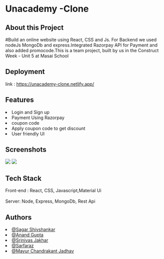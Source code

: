 #  Unacademy -Clone

## About this Project

#Build an online website using React, CSS and Js. For Backend we used nodeJs MongoDb and express.Integrated Razorpay API for Payment and also added promocode.This is a team project, built by us in the Construct Week - Unit 5 at Masai School

## Deployment

<!-- To deploy this project run
<div style = "width:400px">npm run start</div> -->

link : https://unacademy-clone.netlify.app/

## Features
<li> Login and Sign up </li>
<li>Payment Using Razorpay</li>
<li>coupon code</li>
<li>Apply coupon code to get discount</li>
<li>User friendly UI</li>

## Screenshots
<img src="https://camo.githubusercontent.com/fa1ce586f2d122a6101498707c7c7787e757d9ba59af04304ed099407adb8ea5/68747470733a2f2f6d69726f2e6d656469756d2e636f6d2f6d61782f313430302f302a6e394b334532416f533143384b4e3874"></img>
<img style = "width = 1200px " src= "https://i.ibb.co/sbKg6gT/Screenshot-8.png"></img>
## Tech Stack 
Front-end : React, CSS, Javascript,Material Ui
<br>
<br>
Server: Node, Express, MongoDb, Rest Api

## Authors
<li><a href="https://github.com/sagarshiv13" >@Sagar Shivshankar</a></li>
<li><a href="https://github.com/anand7071" >@Anand Gupta</a></li>
<li><a href="https://github.com/snjakhar" >@Srinivas Jakhar</a></li>
<li><a href="https://github.com/Sarfaraz0730" >@Sarfaraz</a></li>
<li><a href="https://github.com/mayurjadhav09" >@Mayur Chandrakant Jadhav</a></li>







